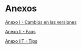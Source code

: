 # Anexos
[Anexo I - Cambios en las versiones](anexo_01.md)

[Anexo II - Faqs](anexo_02.md)

[Anexo IIT - Tips](anexo_03.ipynb)
